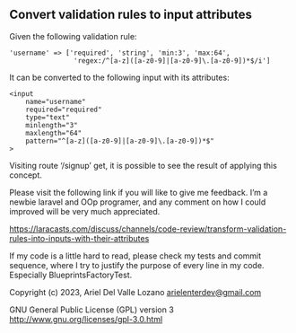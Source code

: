 ## Convert validation rules to input attributes

Given the following validation rule:

```
'username' => ['required', 'string', 'min:3', 'max:64',
                'regex:/^[a-z]([a-z0-9]|[a-z0-9]\.[a-z0-9])*$/i']
```

It can be converted to the following input with its attributes:

```
<input 
    name="username" 
    required="required" 
    type="text" 
    minlength="3" 
    maxlength="64" 
    pattern="^[a-z]([a-z0-9]|[a-z0-9]\.[a-z0-9])*$" 
>
```

Visiting route ‘/signup’ get, it is possible to see the result of applying this concept.

Please visit the following link if you will like to give me feedback. I’m a newbie laravel and OOp programer, and any comment on how I could improved will be very much appreciated.

https://laracasts.com/discuss/channels/code-review/transform-validation-rules-into-inputs-with-their-attributes

If my code is a little hard to read, please check my tests and commit sequence, where I try to justify the purpose of every line in my code. Especially BlueprintsFactoryTest.

Copyright (c) 2023, Ariel Del Valle Lozano <arielenterdev@gmail.com>

GNU General Public License (GPL) version 3 http://www.gnu.org/licenses/gpl-3.0.html
